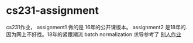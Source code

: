 # cs231-assignment
cs231作业， assignment1 做的是 16年的公开课版本。 assignment2 是18年的. 因为网上不好找。18年的紧跟潮流
 batch normalization 求导参考了 [别人作业](https://github.com/haofeixu/standford-cs231n-2018)
